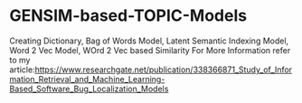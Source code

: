 # GENSIM-based-TOPIC-Models
Creating Dictionary, 
Bag of Words Model, 
Latent Semantic Indexing Model, 
Word 2 Vec Model, 
WOrd 2 Vec based Similarity
For More Information refer to my article:https://www.researchgate.net/publication/338366871_Study_of_Information_Retrieval_and_Machine_Learning-Based_Software_Bug_Localization_Models

